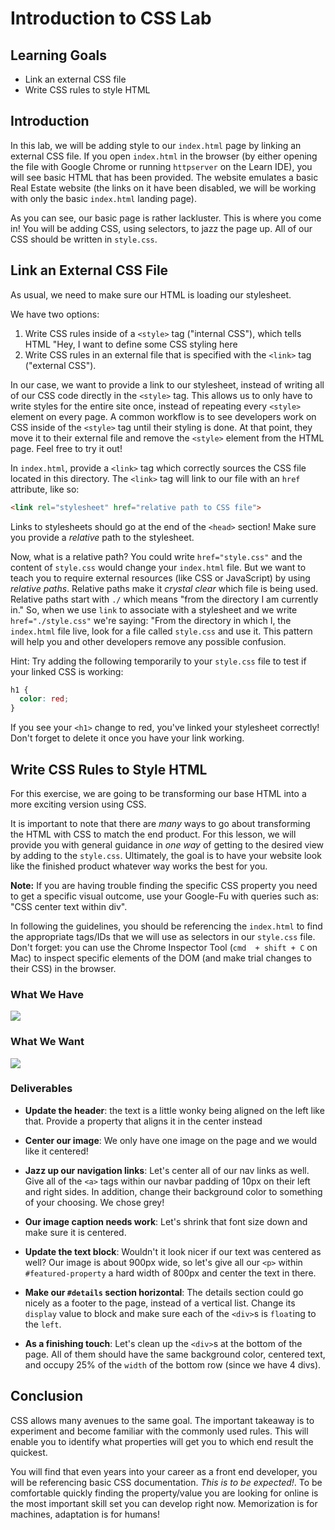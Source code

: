 # Introduction to CSS Lab

## Learning Goals

- Link an external CSS file
- Write CSS rules to style HTML

## Introduction

In this lab, we will be adding style to our `index.html` page by linking an
external CSS file. If you open `index.html` in the browser (by either opening
the file with Google Chrome or running `httpserver` on the Learn IDE), you will
see basic HTML that has been provided. The website emulates a basic Real Estate
website (the links on it have been disabled, we will be working with only the
basic `index.html` landing page).

As you can see, our basic page is rather lackluster. This is where you come in!
You will be adding CSS, using selectors, to jazz the page up. All of our CSS
should be written in `style.css`.

## Link an External CSS File

As usual, we need to make sure our HTML is loading our stylesheet.

We have two options:

1. Write CSS rules inside of a `<style>` tag ("internal CSS"), which tells HTML
   "Hey, I want to define some CSS styling here
2. Write CSS rules in an external file that is specified with the `<link>` tag
   ("external CSS").

In our case, we want to provide a link to our stylesheet, instead of writing
all of our CSS code directly in the  `<style>` tag. This allows us to only have
to write styles for the entire site once, instead of repeating every `<style>`
element on every page.  A common workflow is to see developers work on CSS
inside of the `<style>` tag until their styling is done. At that point, they
move it to their external file and remove the `<style>` element from the HTML
page. Feel free to try it out!

In `index.html`, provide a `<link>` tag which correctly sources the CSS file
located in this directory. The `<link>` tag will link to our file with an
`href` attribute, like so:

```HTML
<link rel="stylesheet" href="relative path to CSS file">
```

Links to stylesheets should go at the end of the `<head>` section! Make sure
you provide a _relative_ path to the stylesheet.

Now, what is a relative path? You could write `href="style.css"` and the
content of `style.css` would change your `index.html` file. But we want to
teach you to require external resources (like CSS or JavaScript) by using
_relative paths_. Relative paths make it _crystal clear_ which file is being
used. Relative paths start with `./` which means "from the directory I am
currently in." So, when we use `link` to associate with a stylesheet and we
write `href="./style.css"` we're saying: "From the directory in which I, the
`index.html` file live, look for a file called `style.css` and use it. This
pattern will help you and other developers remove any possible confusion.

Hint: Try adding the following temporarily to your `style.css` file to test if
your linked CSS is working:

```CSS
h1 {
  color: red;
}
```

If you see your `<h1>` change to red, you've linked your stylesheet correctly!
Don't forget to delete it once you have your link working.

## Write CSS Rules to Style HTML

For this exercise, we are going to be transforming our base HTML into a more
exciting version using CSS.

It is important to note that there are _many_ ways to go about transforming the
HTML with CSS to match the end product. For this lesson, we will provide you
with general guidance in _one way_ of getting to the desired view by adding to
the `style.css`. Ultimately, the goal is to have your website look like the
finished product whatever way works the best for you.

**Note:** If you are having trouble finding the specific CSS property you need
to get a specific visual outcome, use your Google-Fu with queries such as: "CSS
center text within div".

In following the guidelines, you should be referencing the `index.html` to find
the appropriate tags/IDs that we will use as selectors in our `style.css` file.
Don't forget: you can use the Chrome Inspector Tool (`cmd  + shift + C` on Mac)
to inspect specific elements of the DOM (and make trial changes to their CSS) in
the browser.

### What We Have

![](https://curriculum-content.s3.amazonaws.com/fewds-css/css-fundamentals-lab-incomplete.png)

### What We Want

![](https://curriculum-content.s3.amazonaws.com/fewds-css/css-fundamentals-lab-complete.png)

### Deliverables

- **Update the header**: the text is a little wonky being aligned on the left like that. Provide a property that aligns it in the center instead

- **Center our image**: We only have one image on the page and we would like it centered!

- **Jazz up our navigation links**: Let's center all of our nav links as well. Give all of the `<a>` tags within our navbar padding of 10px on their left and right sides. In addition, change their background color to something of your choosing. We chose grey!

- **Our image caption needs work**: Let's shrink that font size down and make sure it is centered.

- **Update the text block**: Wouldn't it look nicer if our text was centered as well? Our image is about 900px wide, so let's give all our `<p>` within `#featured-property` a hard width of 800px and center the text in there.

- **Make our `#details` section horizontal**: The details section could go nicely as a footer to the page, instead of a vertical list. Change its `display` value to block and make sure each of the `<div>`s is `float`ing to the `left`.

- **As a finishing touch**: Let's clean up the `<div>`s at the bottom of the page. All of them should have the same background color, centered text, and occupy 25% of the `width` of the bottom row (since we have 4 divs).

## Conclusion

CSS allows many avenues to the same goal. The important takeaway is to
experiment and become familiar with the commonly used rules. This will enable
you to identify what properties will get you to which end result the quickest.

You will find that even years into your career as a front end developer, you
will be referencing basic CSS documentation. _This is to be expected!_. To be
comfortable quickly finding the property/value you are looking for online is the
most important skill set you can develop right now. Memorization is for machines,
adaptation is for humans!

[unstyled]: https://curriculum-content.s3.amazonaws.com/web-development/unstyled-codepen.jpeg
[styled]: https://curriculum-content.s3.amazonaws.com/web-development/styled-codepen.jpeg
